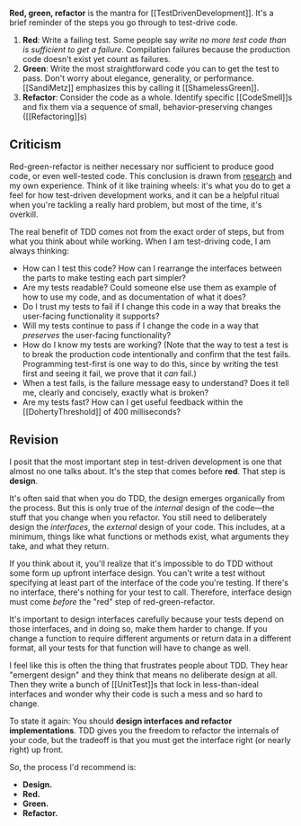 **Red, green, refactor** is the mantra for [[TestDrivenDevelopment]]. It's a brief reminder of the steps you go through to test-drive code.

1. **Red**: Write a failing test. Some people say _write no more test code than is sufficient to get a failure_. Compilation failures because the production code doesn't exist yet count as failures.
2. **Green**: Write the most straightforward code you can to get the test to pass. Don't worry about elegance, generality, or performance. [[SandiMetz]] emphasizes this by calling it [[ShamelessGreen]].
3. **Refactor**: Consider the code as a whole. Identify specific [[CodeSmell]]s and fix them via a sequence of small, behavior-preserving changes ([[Refactoring]]s)

## Criticism

Red-green-refactor is neither necessary nor sufficient to produce good code, or even well-tested code. This conclusion is drawn from [research](http://people.brunel.ac.uk/~csstmms/FucciEtAl_ESEM2016.pdf) and my own experience. Think of it like training wheels: it's what you do to get a feel for how test-driven development works, and it can be a helpful ritual when you're tackling a really hard problem, but most of the time, it's overkill.

The real benefit of TDD comes not from the exact order of steps, but from what you think about while working. When I am test-driving code, I am always thinking:

- How can I test this code? How can I rearrange the interfaces between the parts to make testing each part simpler?
- Are my tests readable? Could someone else use them as example of how to use my code, and as documentation of what it does?
- Do I trust my tests to fail if I change this code in a way that breaks the user-facing functionality it supports?
- Will my tests continue to pass if I change the code in a way that _preserves_ the user-facing functionality?
- How do I know my tests are working? (Note that the way to test a test is to break the production code intentionally and confirm that the test fails. Programming test-first is one way to do this, since by writing the test first and seeing it fail, we prove that it _can_ fail.)
- When a test fails, is the failure message easy to understand? Does it tell me, clearly and concisely, exactly what is broken?
- Are my tests fast? How can I get useful feedback within the [[DohertyThreshold]] of 400 milliseconds?

## Revision

I posit that the most important step in test-driven development is one that almost no one talks about. It's the step that comes before **red**. That step is **design**.

It's often said that when you do TDD, the design emerges organically from the process. But this is only true of the *internal* design of the code—the stuff that you change when you refactor. You still need to deliberately design the *interfaces*, the *external* design of your code. This includes, at a minimum, things like what functions or methods exist, what arguments they take, and what they return.

If you think about it, you'll realize that it's impossible to do TDD without some form up upfront interface design. You can't write a test without specifying at least part of the interface of the code you're testing. If there's no interface, there's nothing for your test to call. Therefore, interface design must come *before* the "red" step of red-green-refactor.

It's important to design interfaces carefully because your tests depend on those interfaces, and in doing so, make them harder to change. If you change a function to require different arguments or return data in a different format, all your tests for that function will have to change as well.

I feel like this is often the thing that frustrates people about TDD. They hear "emergent design" and they think that means no deliberate design at all. Then they write a bunch of [[UnitTest]]s that lock in less-than-ideal interfaces and wonder why their code is such a mess and so hard to change.

To state it again: You should **design interfaces and refactor implementations**. TDD gives you the freedom to refactor the internals of your code, but the tradeoff is that you must get the interface right (or nearly right) up front.

So, the process I'd recommend is:

- **Design.**
- **Red.**
- **Green.**
- **Refactor.**